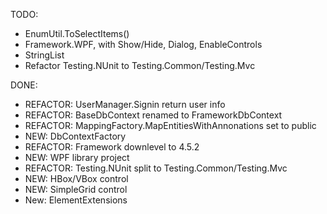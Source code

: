 TODO:
* EnumUtil.ToSelectItems()
* Framework.WPF, with Show/Hide, Dialog, EnableControls
* StringList
* Refactor Testing.NUnit to Testing.Common/Testing.Mvc

DONE:
* REFACTOR: UserManager.Signin return user info
* REFACTOR: BaseDbContext renamed to FrameworkDbContext
* REFACTOR: MappingFactory.MapEntitiesWithAnnonations set to public
* NEW: DbContextFactory
* REFACTOR: Framework downlevel to 4.5.2
* NEW: WPF library project
* REFACTOR: Testing.NUnit split to Testing.Common/Testing.Mvc
* NEW: HBox/VBox control
* NEW: SimpleGrid control
* New: ElementExtensions

